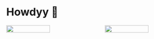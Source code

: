 # Howdyy 👋


<div style="display: flex; justify-content: space-between;">

  <img src="https://github-readme-stats.vercel.app/api/top-langs/?username=MCCLXVI&theme=dark" style="width: 48%;"/>

  <img src="https://github-readme-stats.vercel.app/api/top-langs/?username=MCCLXVI&layout=compact&theme=dark" style="width: 48%;"/>

</div>

